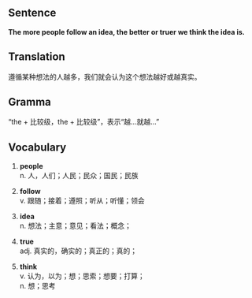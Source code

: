 ## Sentence

**The more people follow an idea, the better or truer we think the idea is.**

## Translation

遵循某种想法的人越多，我们就会认为这个想法越好或越真实。

## Gramma     

“the + 比较级，the + 比较级”，表示“越...就越...”      


## Vocabulary   

1. **people**     
n. 人，人们；人民；民众；国民；民族     

2. **follow**     
v. 跟随；接着；遵照；听从；听懂；领会       

3. **idea**      
n. 想法；主意；意见；看法；概念；      

4. **true**      
adj. 真实的，确实的；真正的；真的；     

5. **think**      
v. 认为，以为；想；思索；想要；打算；     
n. 想；思考      
